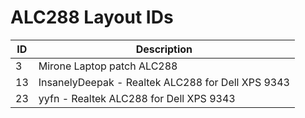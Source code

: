 # ALC288 Layout IDs

| ID | Description |
|---|---|
| 3 | Mirone Laptop patch ALC288 |
| 13 | InsanelyDeepak - Realtek ALC288 for Dell XPS 9343 |
| 23 | yyfn - Realtek ALC288 for Dell XPS 9343 |
